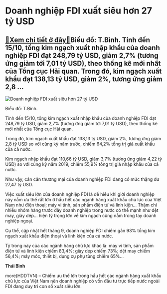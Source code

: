 Doanh nghiệp FDI xuất siêu hơn 27 tỷ USD
========================================

[:gift:Xem chi tiết ở đây:gift:](https://hddtvn.com/doanh-nghiep-fdi-xuat-sieu-hon-27-ty-usd/)Biểu đồ: T.Bình. Tính đến 15/10, tổng kim ngạch xuất nhập khẩu của doanh nghiệp FDI đạt 248,79 tỷ USD, giảm 2,7% (tương ứng giảm tới 7,01 tỷ USD), theo thống kê mới nhất của Tổng cục Hải quan. Trong đó, kim ngạch xuất khẩu đạt 138,13 tỷ USD, giảm 2%, tương ứng giảm 2,8 …
-------------------------------------------------------------------------------------------------------------------------------------------------------------------------------------------------------------------------------------------------------------------------------





![Doanh nghiệp FDI xuất siêu hơn 27 tỷ USD](https://haiquanonline.com.vn/stores/news_dataimages/binhht/102020/26/10/in_article/0512_CY-cYu-xuYt-nhYp-khYu-cYa-doanh-nghiYp.jpg?rt=20201026100514 "Doanh nghiệp FDI xuất siêu hơn 27 tỷ USD")


Biểu đồ: T.Bình.



Tính đến 15/10, tổng kim ngạch xuất nhập khẩu của doanh nghiệp FDI đạt 248,79 tỷ USD, giảm 2,7% (tương ứng giảm tới 7,01 tỷ USD), theo thống kê mới nhất của Tổng cục Hải quan.


Trong đó, kim ngạch xuất khẩu đạt 138,13 tỷ USD, giảm 2%, tương ứng giảm 2,8 tỷ USD so với cùng kỳ năm trước, chiếm 64,2% tổng trị giá xuất khẩu của cả nước.


Kim ngạch nhập khẩu đạt 110,66 tỷ USD, giảm 3,7% (tương ứng giảm 4,22 tỷ USD) so với cùng kỳ năm 2019, chiếm 55,9% tổng trị giá nhập khẩu của cả nước.


Như vậy, cán cân thương mại của doanh nghiệp FDI đang có mức thặng dư 27,47 tỷ USD.


Việc xuất siêu lớn của doanh nghiệp FDI là dễ hiểu khi giới doanh nghiệp này nắm ưu thế rất lớn ở hầu hết các ngành hàng xuất khẩu chủ lực của Việt Nam như điện thoại; máy vi tính, sản phẩm điện tử và linh kiện… Thậm chí nhiều nhóm hàng trước đây doanh nghiệp trong nước có thế mạnh như dệt may, giày dép… hiện tỷ trọng lớn về kim ngạch cũng nằm trong tay doanh nghiệp ngoại.


Cụ thể, cập nhật hết tháng 9, doanh nghiệp FDI chiếm gần 93% tổng kim ngạch xuất khẩu điện thoại và linh kiện của cả nước.


Tỷ trong này của các ngành hàng chủ lực khác là: máy vi tính, sản phẩm điện tử và linh kiện chiếm 83,4%; giày dép chiếm 73%; dệt may chiếm 56,4%; máy móc, thiết bị, dụng cụ phụ tùng chiếm 65%…




**Thái Bình**



more(HDDTVN) – Chiếm ưu thế lớn trong hầu hết các ngành hàng xuất khẩu chủ lực của Việt Nam nên doanh nghiệp có vốn đầu tư trực tiếp nước ngoài FDI đang duy trì con số xuất siêu lớn.

